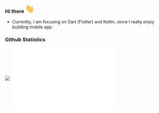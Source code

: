 ### Hi there <img src="https://raw.githubusercontent.com/ptprashanttripathi/ptprashanttripathi/master/hi.gif" width="30px"></h2>

- Currently, I am focusing on Dart (Flutter) and Kotlin, since I really enjoy building mobile app.
<!--
**princ3od/princ3od** is a ✨ _special_ ✨ repository because its `README.md` (this file) appears on your GitHub profile.

Here are some ideas to get you started:

- 🔭 I’m currently working on ...
- 🌱 I’m currently learning ...
- 👯 I’m looking to collaborate on ...
- 🤔 I’m looking for help with ...
- 💬 Ask me about ...
- 📫 How to reach me: ...
- 😄 Pronouns: ...
- ⚡ Fun fact: ...
-->
### Github Statistics
<p align="left">
  <img align="center" width="480" src="https://github-readme-stats.vercel.app/api?username=princ3od&show_icons=true&count_private=true&theme=graywhite"></img>
  <img align="center" width="345" src="https://raw.githubusercontent.com/princ3od/my-stats/master/generated/languages.svg"></img>
</p>

